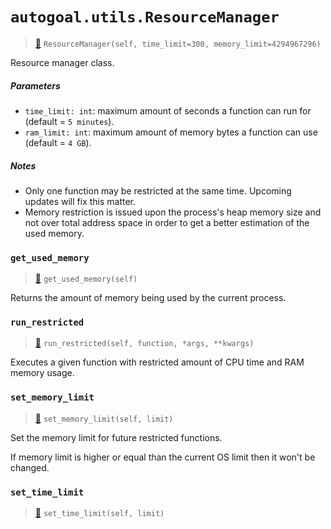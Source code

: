 # `autogoal.utils.ResourceManager`

> [📝](/usr/lib/python3/dist-packages/autogoal/utils/_resource.py#L9)
> `ResourceManager(self, time_limit=300, memory_limit=4294967296)`

Resource manager class.

##### Parameters

- `time_limit: int`: maximum amount of seconds a function can run for (default = `5 minutes`).
- `ram_limit: int`: maximum amount of memory bytes a function can use (default = `4 GB`).

##### Notes

- Only one function may be restricted at the same time.
  Upcoming updates will fix this matter.
- Memory restriction is issued upon the process's heap memory size and not
  over total address space in order to get a better estimation of the used memory.
### `get_used_memory`

> [📝](/usr/lib/python3/dist-packages/autogoal/utils/_resource.py#L85)
> `get_used_memory(self)`

Returns the amount of memory being used by the current process.
### `run_restricted`

> [📝](/usr/lib/python3/dist-packages/autogoal/utils/_resource.py#L100)
> `run_restricted(self, function, *args, **kwargs)`

Executes a given function with restricted amount of
CPU time and RAM memory usage.
### `set_memory_limit`

> [📝](/usr/lib/python3/dist-packages/autogoal/utils/_resource.py#L32)
> `set_memory_limit(self, limit)`

Set the memory limit for future restricted functions.

If memory limit is higher or equal than the current OS limit
then it won't be changed.
### `set_time_limit`

> [📝](/usr/lib/python3/dist-packages/autogoal/utils/_resource.py#L57)
> `set_time_limit(self, limit)`

